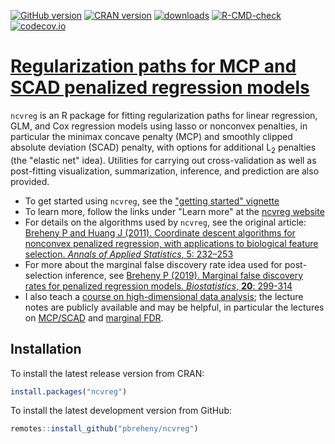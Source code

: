 <!-- badges: start -->
[![GitHub version](https://img.shields.io/endpoint?url=https://raw.githubusercontent.com/pbreheny/ncvreg/master/.version.json&style=flat&logo=github)](https://github.com/pbreheny/ncvreg)
[![CRAN version](https://img.shields.io/cran/v/ncvreg?logo=R)](https://cran.r-project.org/package=ncvreg)
[![downloads](https://cranlogs.r-pkg.org/badges/ncvreg)](https://cran.r-project.org/package=ncvreg)
[![R-CMD-check](https://github.com/pbreheny/ncvreg/workflows/R-CMD-check/badge.svg)](https://github.com/pbreheny/ncvreg/actions)
[![codecov.io](https://codecov.io/github/pbreheny/ncvreg/coverage.svg?branch=master)](https://app.codecov.io/gh/pbreheny/ncvreg)
<!-- badges: end -->

# [Regularization paths for MCP and SCAD penalized regression models](https://pbreheny.github.io/ncvreg/)

`ncvreg` is an R package for fitting regularization paths for linear
regression, GLM, and Cox regression models using lasso or nonconvex
penalties, in particular the minimax concave penalty (MCP) and smoothly
clipped absolute deviation (SCAD) penalty, with options for additional
L<sub>2</sub> penalties (the "elastic net" idea). Utilities for carrying
out cross-validation as well as post-fitting visualization,
summarization, inference, and prediction are also provided.

* To get started using `ncvreg`, see the ["getting started" vignette](https://pbreheny.github.io/ncvreg/articles/getting-started.html)
* To learn more, follow the links under "Learn more" at the [ncvreg website](https://pbreheny.github.io/ncvreg/)
* For details on the algorithms used by `ncvreg`, see the original article: [Breheny P and Huang J (2011). Coordinate descent algorithms for nonconvex penalized regression, with applications to biological feature selection. *Annals of Applied Statistics*, 5: 232–253](https://myweb.uiowa.edu/pbreheny/pdf/Breheny2011.pdf)
* For more about the marginal false discovery rate idea used for
post-selection inference, see [Breheny P (2019). Marginal false discovery rates for penalized regression models. *Biostatistics*, **20**: 299-314](https://dx.doi.org/10.1093/biostatistics/kxy004)
* I also teach a [course on high-dimensional data analysis](https://myweb.uiowa.edu/pbreheny/7240/s21/notes.html); the lecture notes are publicly available and may be helpful, in particular the lectures on [MCP/SCAD](https://myweb.uiowa.edu/pbreheny/7240/s21/notes/3-03.pdf) and [marginal FDR](https://myweb.uiowa.edu/pbreheny/7240/s21/notes/3-29.pdf).

## Installation

To install the latest release version from CRAN:

```r
install.packages("ncvreg")
```

To install the latest development version from GitHub:

```r
remotes::install_github("pbreheny/ncvreg")
```
